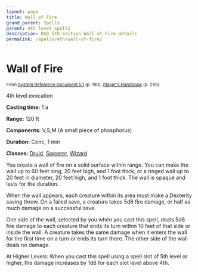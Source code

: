 ```yaml
---
layout: page
title: Wall of Fire
grand_parent: Spells
parent: 4th level spells 
description: D&D 5th edition Wall of Fire details
permalink: /spells/4th/wall-of-fire/
---
```


# Wall of Fire

<small>From <a target="_blank" href="https://media.wizards.com/2016/downloads/DND/SRD-OGL_V5.1.pdf">System Reference Document 5.1</a> (p. 190), <a target="_blank" href="https://dnd.wizards.com/products/tabletop-games/rpg-products/rpg_playershandbook">Player's Handbook</a> (p. 285)</small>


4th level evocation

**Casting time:** 1 a

**Range:** 120 ft

**Components:** V,S,M (A small piece of phosphorus)

**Duration:** Conc, 1 min

**Classes:** [Druid](/classes/druid/), [Sorcerer](/classes/sorcerer/), [Wizard](/classes/wizard/)

You create a wall of fire on a solid surface within range. You can make the wall up to 60 feet long, 20 feet high, and 1 foot thick, or a ringed wall up to 20 feet in diameter, 20 feet high, and 1 foot thick. The wall is opaque and lasts for the duration.

   When the wall appears, each creature within its area must make a Dexterity saving throw. On a failed save, a creature takes 5d8 fire damage, or half as much damage on a successful save.

   One side of the wall, selected by you when you cast this spell, deals 5d8 fire damage to each creature that ends its turn within 10 feet of that side or inside the wall. A creature takes the same damage when it enters the wall for the first time on a turn or ends its turn there. The other side of the wall deals no damage.

   At Higher Levels: When you cast this spell using a spell slot of 5th level or higher, the damage increases by 1d8 for each slot level above 4th.